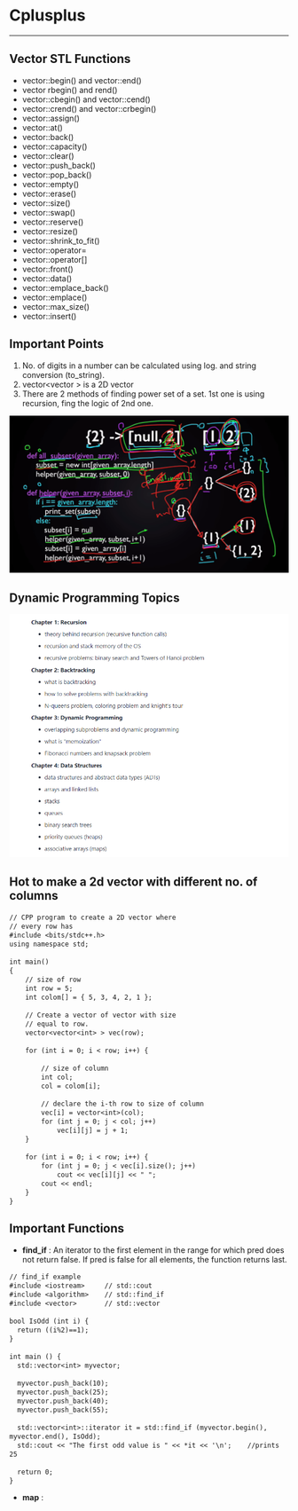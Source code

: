 # Cplusplus

----------------------------------------------------------------

## Vector STL Functions 

- vector::begin() and vector::end()
- vector rbegin() and rend()
- vector::cbegin() and vector::cend()
- vector::crend() and vector::crbegin()
- vector::assign()
- vector::at()
- vector::back()
- vector::capacity()
- vector::clear()
- vector::push_back()
- vector::pop_back()
- vector::empty()
- vector::erase()
- vector::size()
- vector::swap()
- vector::reserve()
- vector::resize()
- vector::shrink_to_fit()
- vector::operator=
- vector::operator[]
- vector::front()
- vector::data()
- vector::emplace_back()
- vector::emplace()
- vector::max_size()
- vector::insert()

## Important Points

1. No. of digits in a number can be calculated using log. and string conversion (to_string).
2. vector<vector<int> > is a 2D vector
3. There are 2 methods of finding power set of a set. 1st one is using recursion, fing the logic of 2nd one.
  
  ![](images/Method_2.PNG)
  
  ## Dynamic Programming Topics 
  
  <img src="images/Gitpe.PNG" width="800">
  
  ## Hot to make a 2d vector with different no. of columns

```
// CPP program to create a 2D vector where 
// every row has 
#include <bits/stdc++.h> 
using namespace std; 

int main() 
{ 
	// size of row 
	int row = 5; 
	int colom[] = { 5, 3, 4, 2, 1 }; 

	// Create a vector of vector with size 
	// equal to row. 
	vector<vector<int> > vec(row); 

	for (int i = 0; i < row; i++) { 

		// size of column 
		int col; 
		col = colom[i]; 

		// declare the i-th row to size of column 
		vec[i] = vector<int>(col); 
		for (int j = 0; j < col; j++) 
			vec[i][j] = j + 1; 
	} 

	for (int i = 0; i < row; i++) { 
		for (int j = 0; j < vec[i].size(); j++) 
			cout << vec[i][j] << " "; 
		cout << endl; 
	} 
} 

```

## Important Functions

- **find_if** : An iterator to the first element in the range for which pred does not return false.
If pred is false for all elements, the function returns last.

```
// find_if example
#include <iostream>     // std::cout
#include <algorithm>    // std::find_if
#include <vector>       // std::vector

bool IsOdd (int i) {
  return ((i%2)==1);
}

int main () {
  std::vector<int> myvector;

  myvector.push_back(10);
  myvector.push_back(25);
  myvector.push_back(40);
  myvector.push_back(55);

  std::vector<int>::iterator it = std::find_if (myvector.begin(), myvector.end(), IsOdd);
  std::cout << "The first odd value is " << *it << '\n';	//prints 25

  return 0;
}
```

- **map** : 
